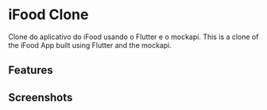 # iFood Clone

Clone do aplicativo do iFood usando o Flutter e o mockapi.
This is a clone of the iFood App built using Flutter and the mockapi.

## Features


## Screenshots


